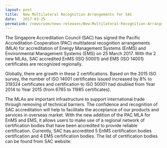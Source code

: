 ```yaml
---
layout: post
title:  New Multilateral Recognition Arrangements for SAC
date:   2017-03-25
permalink: /newsroom/news-releases/New-Multilateral-Recognition-Arrangements-for-SAC
---
```


The Singapore Accreditation Council (SAC) has signed the Pacific Accreditation Cooperation (PAC) multilateral recognition arrangements (MLA) for accreditation of Energy Management Systems (EnMS) and Environmental Management Systems (EMS) on 25 March 2017. With the 2 new MLAs, SAC accredited EnMS (ISO 50001) and EMS (ISO 14001) certificates are recognized regionally.
 
Globally, there are growth in these 2 certifications. Based on the 2015 ISO survey, the number of ISO 14001 certificates issued increased by 8% to 319324 certificates and certification to ISO 50001 had doubled from Year 2014 to Year 2015 (from 6765 to 11985 certificates).  
 
The MLAs are important infrastructure to support international trade through removing of technical barriers. The confidence and recognition of SAC accreditation will help to facilitate the acceptance of our products and services in overseas market. With the new addition of the PAC MLA for EnMS and EMS, it allows users to make use of a regional network of certification bodies that have been accredited to provide reliable certification. Currently, SAC has accredited 5 EnMS certification bodies certification and 4 EMS certification bodies. The list of certification bodies can be found from SAC website.
